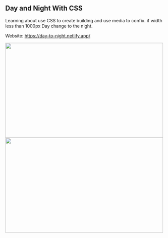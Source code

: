 **Day and Night With CSS**
--  
Learning about use CSS to create building and use media to confix. if width less than 1000px Day change to the night.   

Website: https://day-to-night.netlify.app/  

<img src="https://imgur.com/040VZP6.png" width="500" height="300">
<img src="https://imgur.com/4aVXHWC.png" width="500" height="300">



